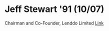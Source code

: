 Jeff Stewart '91 (10/07)
============================

Chairman and Co-Founder, Lenddo Limited [Link](../../sessions/session6)
